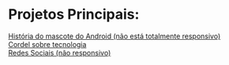 # Projetos Principais:

<a href="https://erikpanicio.github.io/Curso-HTML5-CSS3/Desafios/d010/index.html">História do mascote do Android (não está totalmente responsivo)</a>
<br>
<a href="https://erikpanicio.github.io/Curso-HTML5-CSS3/Desafios/d012/index.html">Cordel sobre tecnologia</a>
<br>
<a href="https://erikpanicio.github.io/Curso-HTML5-CSS3/Desafios/d015/index.html">Redes Sociais (não responsivo)</a>
